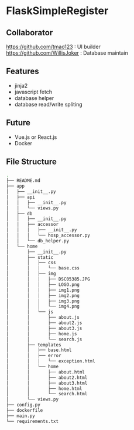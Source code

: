 # FlaskSimpleRegister
## Collaborator
https://github.com/tmao123 : UI builder \
https://github.com/WillisJoker : Database maintain

## Features
- jinja2 
- javascript fetch
- database helper
- database read/write spliting

## Future
- Vue.js or React.js
- Docker

## File Structure
```bash
.
├── README.md
├── app
│   ├── __init__.py
│   ├── api
│   │   ├── __init__.py
│   │   └── views.py
│   ├── db
│   │   ├── __init__.py
│   │   ├── accessor
│   │   │   ├── __init__.py
│   │   │   └── hosp_accessor.py
│   │   └── db_helper.py
│   └── home
│       ├── __init__.py
│       ├── static
│       │   ├── css
│       │   │   └── base.css
│       │   ├── img
│       │   │   ├── DSC05385.JPG
│       │   │   ├── LOGO.png
│       │   │   ├── img1.png
│       │   │   ├── img2.png
│       │   │   ├── img3.png
│       │   │   └── img4.png
│       │   └── js
│       │       ├── about.js
│       │       ├── about2.js
│       │       ├── about3.js
│       │       ├── home.js
│       │       └── search.js
│       ├── templates
│       │   ├── base.html
│       │   ├── error
│       │   │   └── exception.html
│       │   └── home
│       │       ├── about.html
│       │       ├── about2.html
│       │       ├── about3.html
│       │       ├── home.html
│       │       └── search.html
│       └── views.py
├── config.py
├── dockerfile
├── main.py
└── requirements.txt
```

